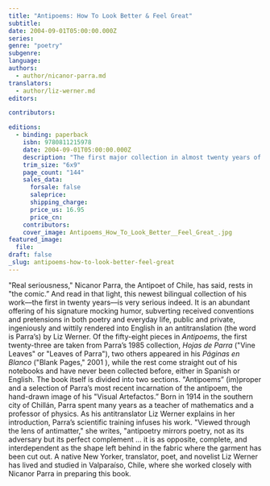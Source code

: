 ```yaml
---
title: "Antipoems: How To Look Better & Feel Great"
subtitle:
date: 2004-09-01T05:00:00.000Z
series:
genre: "poetry"
subgenre:
language:
authors:
  - author/nicanor-parra.md
translators:
  - author/liz-werner.md
editors:

contributors:

editions:
  - binding: paperback
    isbn: 9780811215978
    date: 2004-09-01T05:00:00.000Z
    description: "The first major collection in almost twenty years of new work by one of Latin America's greatest poets. "
    trim_size: "6x9"
    page_count: "144"
    sales_data:
      forsale: false
      saleprice:
      shipping_charge:
      price_us: 16.95
      price_cn:
    contributors:
    cover_image: Antipoems_How_To_Look_Better__Feel_Great_.jpg
featured_image:
  file:
draft: false
_slug: antipoems-how-to-look-better-feel-great
---
```


"Real seriousness," Nicanor Parra, the Antipoet of Chile, has said, rests in "the comic.” And read in that light, this newest bilingual collection of his work––the first in twenty years––is very serious indeed. It is an abundant offering of his signature mocking humor, subverting received conventions and pretensions in both poetry and everyday life, public and private, ingeniously and wittily rendered into English in an antitranslation (the word is Parra’s) by Liz Werner. Of the fifty-eight pieces in _Antipoems_, the first twenty-three are taken from Parra’s 1985 collection, _Hojas de Parra_ ("Vine Leaves" or "Leaves of Parra"), two others appeared in his _Páginas en Blanco_ ("Blank Pages," 2001 ), while the rest come straight out of his notebooks and have never been collected before, either in Spanish or English. The book itself is divided into two sections. "Antipoems” (im)proper and a selection of Parra’s most recent incarnation of the antipoem, the hand-drawn image of his "Visual Artefactos.” Born in 1914 in the southern city of Chillán, Parra spent many years as a teacher of mathematics and a professor of physics. As his antitranslator Liz Werner expIains in her introduction, Parra’s scientific training infuses his work. "Viewed through the lens of antimatter," she writes, "antipoetry mirrors poetry, not as its adversary but its perfect complement … it is as opposite, complete, and interdependent as the shape left behind in the fabric where the garment has been cut out. A native New Yorker, translator, poet, and novelist Liz Werner has lived and studied in Valparaíso, Chile, where she worked closely with Nicanor Parra in preparing this book.

